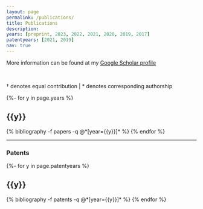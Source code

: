 ```yaml
---
layout: page
permalink: /publications/
title: Publications
description:
years: [preprint, 2023, 2022, 2021, 2020, 2019, 2017]
patentyears: [2021, 2019]
nav: true
---
```

<!-- _pages/publications.md -->

<div class="publications">

More information can be found at my <a href="https://scholar.google.com/citations?user=9PY80DQAAAAJ">Google Scholar profile</a>

<br>

† denotes equal contribution | * denotes corresponding authorship

{%- for y in page.years %}
  <h2 class="year">{{y}}</h2>
  {% bibliography -f papers -q @*[year={{y}}]* %}
{% endfor %}

</div>

---

### Patents

<div class="publications">

{%- for y in page.patentyears %}
  <h2 class="year">{{y}}</h2>
  {% bibliography -f patents -q @*[year={{y}}]* %}
{% endfor %}

</div>
